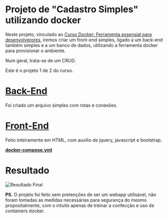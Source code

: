 # Projeto de "Cadastro Simples" utilizando docker

Neste projeto, vinculado ao [Curso Docker: Ferramenta essensial para desenvolverores](https://www.udemy.com/course/curso-docker/), iremos criar um front-end simples, ligado a um back-end também simples e a um banco de dados, utilizando a ferramenta docker para provisionar o ambiente.

Num geral, trata-se de um CRUD.

Este é o projeto 1 de 2 do curso.

# [Back-End](https://github.com/acgoularthub/ProjetoCadastroSimplesDocker/tree/main/node-mongo-compose/backend)

Foi criado um arquivo simples com rotas e conexões.

# [Front-End](https://github.com/acgoularthub/ProjetoCadastroSimplesDocker/tree/main/node-mongo-compose/frontend)

Feito inteiramente em HTML, com auxílio de jquery, javascript e bootstrap.

**[docker-compose.yml](https://github.com/acgoularthub/ProjetoCadastroSimplesDocker/blob/main/node-mongo-compose/docker-compose.yml)**
# Resultado
![Resultado Final](https://imgur.com/2yZc3hk.png)

**PS.** O projeto foi feito sem pretenções de ser um webapp utilisável, não foram tomadas as medidas necessárias para segurança do mesmo propositalmente, com o intuito apenas de treinar a confecção e uso de containers docker.
